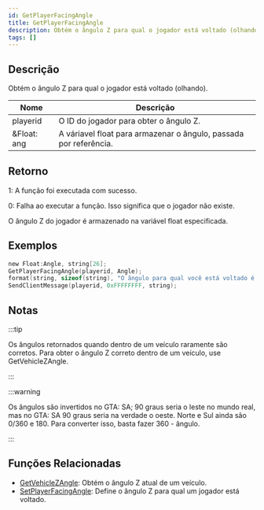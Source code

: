 ```yaml
---
id: GetPlayerFacingAngle
title: GetPlayerFacingAngle
description: Obtém o ângulo Z para qual o jogador está voltado (olhando).
tags: []
---
```


## Descrição

Obtém o ângulo Z para qual o jogador está voltado (olhando).

| Nome         | Descrição                                                                 |
| ------------ | ------------------------------------------------------------------------- |
| playerid     | O ID do jogador para obter o ângulo Z.                                    |
| &Float: ang  | A váriavel float para armazenar o ângulo, passada por referência.         |

## Retorno

1: A função foi executada com sucesso.

0: Falha ao executar a função. Isso significa que o jogador não existe.

O ângulo Z do jogador é armazenado na variável float especificada.

## Exemplos

```c
new Float:Angle, string[26];
GetPlayerFacingAngle(playerid, Angle);
format(string, sizeof(string), "O ângulo para qual você está voltado é: %0.2f", Angle);
SendClientMessage(playerid, 0xFFFFFFFF, string);
```

## Notas

:::tip

Os ângulos retornados quando dentro de um veículo raramente são corretos. Para obter o ângulo Z correto dentro de um veículo, use GetVehicleZAngle.

:::

:::warning

Os ângulos são invertidos no GTA: SA; 90 graus seria o leste no mundo real, mas no GTA: SA 90 graus seria na verdade o oeste. Norte e Sul ainda são 0/360 e 180. Para converter isso, basta fazer 360 - ângulo.

:::

## Funções Relacionadas

- [GetVehicleZAngle](GetVehicleZAngle.md): Obtém o ângulo Z atual de um veículo.
- [SetPlayerFacingAngle](SetPlayerFacingAngle.md): Define o ângulo Z para qual um jogador está voltado.
